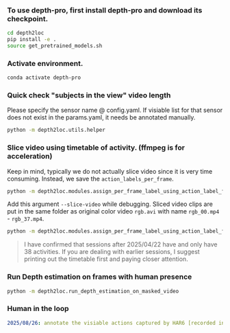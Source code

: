 ### To use depth-pro, first install depth-pro and download its checkpoint.
```bash
cd depth2loc
pip install -e .
source get_pretrained_models.sh 
```

### Activate environment.
```bash
conda activate depth-pro
```

### Quick check "subjects in the view" video length 
Please specify the sensor name @ config.yaml.
If visiable list for that sensor does not exist in the params.yaml, it needs be annotated manually.
```bash
python -m depth2loc.utils.helper
```

### Slice video using timetable of activity. (ffmpeg is for acceleration)
Keep in mind, typically we do not actually slice video since it is very time consuming. Instead, we save the `action_labels_per_frame`.
```bash
python -m depth2loc.modules.assign_per_frame_label_using_action_label_file
```

Add this argument `--slice-video` while debugging. Sliced video clips are put in the same folder as original color video `rgb.avi` with name `rgb_00.mp4` - `rgb_37.mp4`.
```bash
python -m depth2loc.modules.assign_per_frame_label_using_action_label_file --slice_video
```
> I have confirmed that sessions after 2025/04/22 have and only have 38 activities. If you are dealing with earlier sessions, I suggest printing out the timetable first and paying closer attention.

### Run Depth estimation on frames with human presence
```bash
python -m depth2loc.run_depth_estimation_on_masked_video
```


### Human in the loop
```yaml
2025/08/26: annotate the visiable actions captured by HAR6 [recorded in params.yaml as HAR6.visible_s]
```